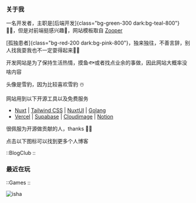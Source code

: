 ### 关于我

一名开发者，主职是[后端开发]{class="bg-green-300 dark:bg-teal-800"} 🧑‍💻，但是对前端挺感兴趣🌵，网站模板取自 [Zooper](https://github.com/fayazara/zooper)

[孤独患者]{class="bg-red-200 dark:bg-pink-800"}，独来独往，不善言辞，别人找我耍我也不一定耍得起来🤦‍♂️

开发网站是为了保持生活热情，摸鱼🐟或者找点业余的事做，因此网站大概率没啥内容

头像是雪豹，因为比较喜欢雪豹 ☃️

网站用到以下开源工具以及免费服务

- [Nuxt](https://nuxt.com/) | [Tailwind CSS](https://tailwindcss.com/) | [NuxtUI](https://ui.nuxt.com/) | [Golang](https://golang.google.cn/)
- [Vercel](https://vercel.com/) | [Supabase](https://supabase.com/) | [Cloudimage](https://www.cloudimage.io/) | [Notion](https://www.notion.so/)

很佩服为开源做贡献的人，thanks 🧙‍♂️

点击以下图标可以找到更多个人博客

::BlogClub
::

### 最近在玩

::Games
::


![isha](/imgs/isha.png)